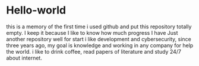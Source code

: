 # Hello-world
this is a memory of the first time i used github and put this repository totally empty. I keep it because I like to know how much progress I have
Just another repository
well for start i like development and cybersecurity, since three years ago, my goal is knowledge and working in any company for help the world.
i like to drink coffee, read papers of literature and study 24/7 about internet.
